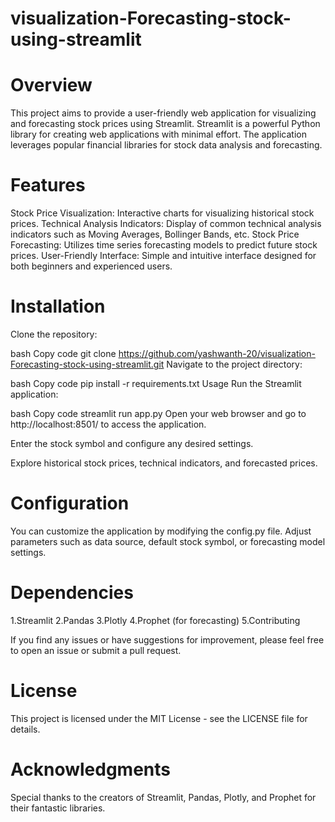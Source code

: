 # visualization-Forecasting-stock-using-streamlit
# Overview
  This project aims to provide a user-friendly web application for visualizing and forecasting stock prices using Streamlit. Streamlit is a powerful Python library 
  for creating web applications with minimal effort. The application leverages popular financial libraries for stock data analysis and forecasting.

# Features
  Stock Price Visualization: Interactive charts for visualizing historical stock prices.
  Technical Analysis Indicators: Display of common technical analysis indicators such as Moving Averages, Bollinger Bands, etc.
  Stock Price Forecasting: Utilizes time series forecasting models to predict future stock prices.
  User-Friendly Interface: Simple and intuitive interface designed for both beginners and experienced users.
# Installation
  Clone the repository:

  bash
  Copy code
  git clone https://github.com/yashwanth-20/visualization-Forecasting-stock-using-streamlit.git
  Navigate to the project directory:


  bash
  Copy code
  pip install -r requirements.txt
  Usage
  Run the Streamlit application:

  bash
  Copy code
  streamlit run app.py
  Open your web browser and go to http://localhost:8501/ to access the application.

  Enter the stock symbol and configure any desired settings.

  Explore historical stock prices, technical indicators, and forecasted prices.

# Configuration
  You can customize the application by modifying the config.py file. Adjust parameters such as data source, default stock symbol, or forecasting model settings.

# Dependencies
   1.Streamlit
   2.Pandas
   3.Plotly
   4.Prophet (for forecasting)
   5.Contributing
   
If you find any issues or have suggestions for improvement, please feel free to open an issue or submit a pull request.

# License
   This project is licensed under the MIT License - see the LICENSE file for details.

# Acknowledgments
  Special thanks to the creators of Streamlit, Pandas, Plotly, and Prophet for their fantastic libraries.
  
